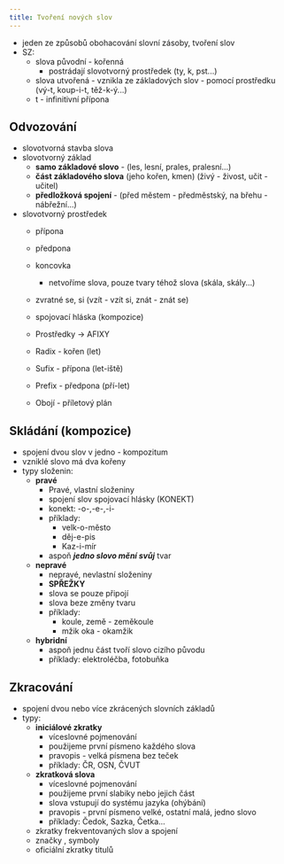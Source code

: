 ```yaml
---
title: Tvoření nových slov
---
```

- jeden ze způsobů obohacování slovní zásoby, tvoření slov
- SZ: 
	- slova původní - kořenná
		- postrádají slovotvorný prostředek (ty, k, pst...)
	- slova utvořená - vznikla ze základových slov - pomocí prostředku (vý-t, koup-i-t, těž-k-ý...)
	- t - infinitivní přípona

## Odvozování
- slovotvorná stavba slova
- slovotvorný základ
	- **samo základové slovo** - (les, lesní, prales, pralesní...)
	- **část základového slova** (jeho kořen, kmen) (živý - živost, učit - učitel)
	- **předložková spojení** - (před městem - předměstský, na břehu - nábřežní...)
- slovotvorný prostředek
	- přípona
	- předpona
	- koncovka
		- netvoříme slova, pouze tvary téhož slova (skála, skály...)
	- zvratné se, si (vzít - vzít si, znát - znát se)
	- spojovací hláska (kompozice)

	- Prostředky -> AFIXY
	- Radix - kořen (let)
	- Sufix - přípona (let-iště)
	- Prefix - předpona (pří-let)
	- Obojí - příletový plán


## Skládání (kompozice)
- spojení dvou slov v jedno - kompozitum
- vzniklé slovo má dva kořeny
- typy složenin:
	- **pravé**
		- Pravé, vlastní složeniny
		- spojení slov spojovací hlásky (KONEKT)
		- konekt: -o-,-e-,-i-
		- příklady: 
			- velk-o-město
			- děj-e-pis
			- Kaz-i-mír
		- aspoň ***jedno slovo mění svůj*** tvar
	- **nepravé**
		- nepravé, nevlastní složeniny
		- **SPŘEŽKY**
		- slova se pouze připojí
		- slova beze změny tvaru
		- příklady:
			- koule, země - zeměkoule
			- mžik oka - okamžik
	- **hybridní**
		- aspoň jednu část tvoří slovo cizího původu
		- příklady: elektroléčba, fotobuňka

## Zkracování 
- spojení dvou nebo více zkrácených slovních základů
- typy:
	- **iniciálové zkratky**
		- víceslovné pojmenování
		- použijeme první písmeno každého slova
		- pravopis - velká písmena bez teček
		- příklady: ČR, OSN, ČVUT 
	- **zkratková slova**
		- víceslovné pojmenování
		- použijeme první slabiky nebo jejich část
		- slova vstupují do systému jazyka (ohýbání)
		- pravopis - první písmeno velké, ostatní malá, jedno slovo
		- příklady: Čedok, Sazka, Četka...
	- zkratky frekventovaných slov a spojení
	- značky , symboly
	- oficiální zkratky titulů



